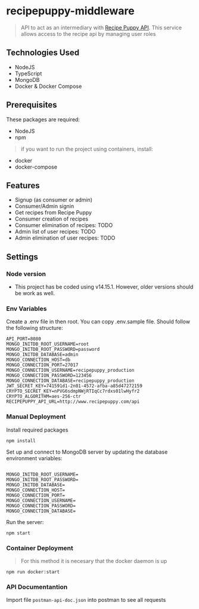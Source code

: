 # recipepuppy-middleware

> API to act as an intermediary with [Recipe Puppy API](http://www.recipepuppy.com/about/api/.). This service allows access to the recipe api by managing user roles

## Technologies Used

- NodeJS
- TypeScript
- MongoDB
- Docker & Docker Compose

## Prerequisites

These packages are required:

- NodeJS
- npm

> if you want to run the project using containers, install:

- docker
- docker-compose

## Features

- Signup (as consumer or admin)
- Consumer/Admin signin
- Get recipes from Recipe Puppy
- Consumer creation of recipes
- Consumer elimination of recipes: TODO
- Admin list of user recipes: TODO
- Admin elimination of user recipes: TODO

## Settings

### Node version

- This project has be coded using v14.15.1. However, older versions should be work as well.

### Env Variables

Create a .env file in then root. You can copy .env.sample file.
Should follow the following structure:

```
API_PORT=8080
MONGO_INITDB_ROOT_USERNAME=root
MONGO_INITDB_ROOT_PASSWORD=password
MONGO_INITDB_DATABASE=admin
MONGO_CONNECTION_HOST=db
MONGO_CONNECTION_PORT=27017
MONGO_CONNECTION_USERNAME=recipepuppy_production
MONGO_CONNECTION_PASSWORD=123456
MONGO_CONNECTION_DATABASE=recipepuppy_production
JWT_SECRET_KEY=741591d1-2n01-4572-afba-a85d47272159
CRYPTO_SECRET_KEY=nPVG6sdmpNWjRTIqCc7rdxs01lwHyfr2
CRYPTO_ALGORITHM=aes-256-ctr
RECIPEPUPPY_API_URL=http://www.recipepuppy.com/api
```

### Manual Deployment

Install required packages

```
npm install
```

Set up and connect to MongoDB server by updating the database environment variables:

```

MONGO_INITDB_ROOT_USERNAME=
MONGO_INITDB_ROOT_PASSWORD=
MONGO_INITDB_DATABASE=
MONGO_CONNECTION_HOST=
MONGO_CONNECTION_PORT=
MONGO_CONNECTION_USERNAME=
MONGO_CONNECTION_PASSWORD=
MONGO_CONNECTION_DATABASE=
```

Run the server:

```
npm start
```

### Container Deployment

> For this method it is necesary that the docker daemon is up

```
npm run docker:start
```

### API Documentantion

Import file `postman-api-doc.json` into postman to see all requests

